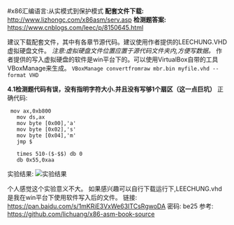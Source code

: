 
#x86汇编语言:从实模式到保护模式
**配套文件下载:**
http://www.lizhongc.com/x86asm/serv.asp
**检测题答案:**
https://www.cnblogs.com/leec/p/8150645.html

建议下载配套文件，其中有各章节源代码。建议使用作者提供的LEECHUNG.VHD虚拟硬盘文件。
*注意:虚拟硬盘文件位置应置于源代码文件夹内,方便写数据。*
作者提供的写入虚拟硬盘的软件是win平台下的。可以使用VirtualBox自带的工具VBoxManage来生成。
```VBoxManage convertfromraw mbr.bin myfile.vhd --format VHD```


**4.1检测题代码有误，没有指明字符大小.并且没有写够1个扇区（这一点巨坑）**
正确代码:
```
 mov ax,0xb800
   mov ds,ax
   mov byte [0x00],'a'
   mov byte [0x02],'s'
   mov byte [0x04],'m'
   jmp $

   times 510-($-$$) db 0
   db 0x55,0xaa
```

实验结果:
![实验结果](https://s1.ax1x.com/2020/06/11/tbJNdg.jpg)

个人感觉这个实验意义不大。
如果感兴趣可以自行下载运行下,LEECHUNG.vhd是我在win平台下使用软件写入后的文件。
链接: https://pan.baidu.com/s/1mKRiE3VxWe63ITCsRgwoDA  密码: be25
参考:
https://github.com/lichuang/x86-asm-book-source